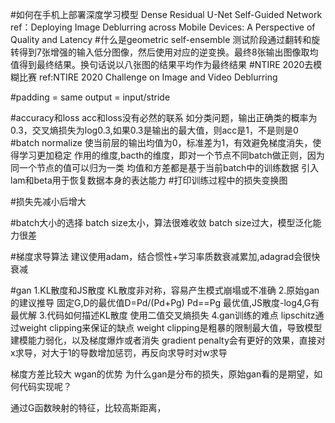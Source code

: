 #如何在手机上部署深度学习模型
Dense Residual U-Net
Self-Guided Network
ref：Deploying Image Deblurring across Mobile Devices: A Perspective of Quality and Latency
#什么是geometric self-ensemble
测试阶段通过翻转和旋转得到7张增强的输入低分图像，然后使用对应的逆变换。最终8张输出图像取均值得到最终结果。换句话说以八张图的结果平均作为最终结果
#NTIRE 2020去模糊比赛
ref:NTIRE 2020 Challenge on Image and Video Deblurring

#padding = same 
output = input/stride

#accuracy和loss
acc和loss没有必然的联系
如分类问题，输出正确类的概率为0.3，交叉熵损失为log0.3,如果0.3是输出的最大值，则acc是1，不是则是0
#batch normalize
使当前层的输出均值为0，标准差为1，有效避免梯度消失，使得学习更加稳定
作用的维度,bacth的维度，即对一个节点不同batch做正则，因为同一个节点的值可以归为一类
均值和方差都是基于当前batch中的训练数据
引入lam和beta用于恢复数据本身的表达能力
#打印训练过程中的损失变换图

#损失先减小后增大

#batch大小的选择
batch size太小，算法很难收敛
batch size过大，模型泛化能力很差

#梯度求导算法
建议使用adam，结合惯性+学习率质数衰减累加,adagrad会很快衰减

#gan
1.KL散度和JS散度
KL散度非对称，容易产生模式崩塌或不准确
2.原始gan的建议推导
固定G,D的最优值D=Pd/(Pd+Pg)
Pd==Pg 最优值,JS散度-log4,G有最优解
3.代码如何描述KL散度
使用二值交叉熵损失
4.gan训练的难点
lipschitz通过weight clipping来保证的缺点
weight clipping是粗暴的限制最大值，导致模型建模能力弱化，以及梯度爆炸或者消失
gradient penalty会有更好的效果，直接对x求导，对大于1的导数增加惩罚，再反向求导时对w求导




梯度方差比较大
wgan的优势
为什么gan是分布的损失，原始gan看的是期望，如何代码实现呢？

通过G函数映射的特征，比较高斯距离，